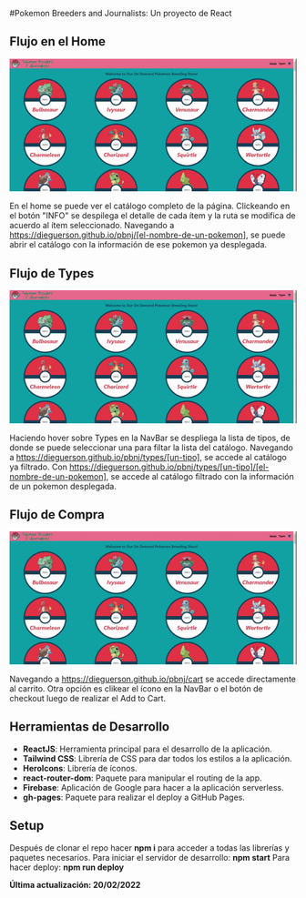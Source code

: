 #Pokemon Breeders and Journalists: Un proyecto de React

## Flujo en el Home
![ Demo ](flujoHome.gif)

En el home se puede ver el catálogo completo de la página. Clickeando en el botón "INFO" se despilega el detalle de cada ítem y la ruta se modifica
de acuerdo al ítem seleccionado. Navegando a https://dieguerson.github.io/pbnj/[el-nombre-de-un-pokemon], se puede abrir el catálogo con la información
de ese pokemon ya desplegada.

## Flujo de Types
![ Demo ](flujoTypes.gif)

Haciendo hover sobre Types en la NavBar se despliega la lista de tipos, de donde se puede seleccionar una para filtar la lista del catálogo.
Navegando a https://dieguerson.github.io/pbnj/types/[un-tipo], se accede al catálogo ya filtrado. Con
https://dieguerson.github.io/pbnj/types/[un-tipo]/[el-nombre-de-un-pokemon], se accede al catálogo filtrado con la información de un pokemon
desplegada.

## Flujo de Compra
![ Demo ](flujoCompra.gif)

Navegando a https://dieguerson.github.io/pbnj/cart se accede directamente al carrito. Otra opción es clikear el ícono en la NavBar o el botón de
checkout luego de realizar el Add to Cart.

## Herramientas de Desarrollo
- **ReactJS**: Herramienta principal para el desarrollo de la aplicación.
- **Tailwind CSS**: Librería de CSS para dar todos los estilos a la aplicación.
- **HeroIcons**: Librería de íconos.
- **react-router-dom**: Paquete para manipular el routing de la app.
- **Firebase**: Aplicación de Google para hacer a la aplicación serverless.
- **gh-pages**: Paquete para realizar el deploy a GitHub Pages.

## Setup
Después de clonar el repo hacer **npm i** para acceder a todas las librerías y paquetes necesarios.
Para iniciar el servidor de desarrollo: **npm start**
Para hacer deploy: **npm run deploy**

**Última actualización: 20/02/2022**